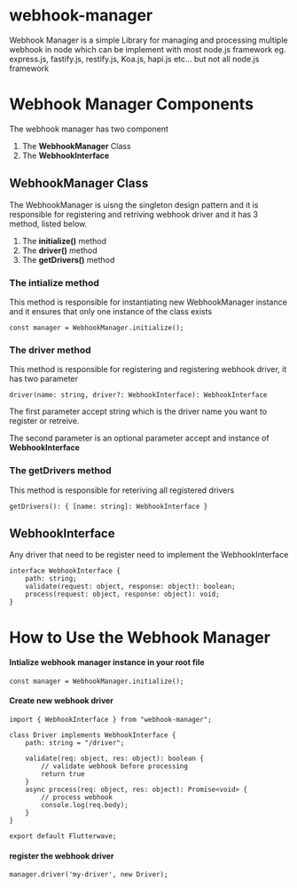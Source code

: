 # webhook-manager
Webhook Manager is a simple Library for managing and processing multiple webhook in node which can be implement with most node.js framework eg. express.js, fastify.js, restify.js, Koa.js, hapi.js etc... but not all node.js framework


# Webhook Manager Components
The webhook manager has two component 
1. The **WebhookManager** Class
2. The **WebhookInterface**

## WebhookManager Class
The WebhookManager is uisng the singleton design pattern and it is responsible for registering and retriving webhook driver and it has 3 method, listed below.

1. The **initialize()** method
2. The **driver()** method
3. The **getDrivers()** method

### The intialize method

This method is responsible for instantiating new WebhookManager instance and it ensures that only one instance of the class exists
```
const manager = WebhookManager.initialize();
```

### The driver method
This method is responsible for registering and registering webhook driver, it has two parameter
```
driver(name: string, driver?: WebhookInterface): WebhookInterface
```
The first parameter accept string which is the driver name you want to register or retreive.

The second parameter is an optional parameter accept and instance of **WebhookInterface**

### The getDrivers method
This method is responsible for reteriving all registered drivers 
```
getDrivers(): { [name: string]: WebhookInterface }
```
## WebhookInterface
Any driver that need to be register need to implement the WebhookInterface
```
interface WebhookInterface {
    path: string;
    validate(request: object, response: object): boolean;
    process(request: object, response: object): void;
}

```

# How to Use the Webhook Manager
#### Intialize webhook manager instance in your root file
```
const manager = WebhookManager.initialize();
```
#### Create new webhook driver
```
import { WebhookInterface } from "webhook-manager";

class Driver implements WebhookInterface {
    path: string = "/driver";

    validate(req: object, res: object): boolean {
        // validate webhook before processing
        return true
    }
    async process(req: object, res: object): Promise<void> {
        // process webhook
        console.log(req.body);
    }
}

export default Flutterwave;
```
#### register the webhook driver
```
manager.driver('my-driver', new Driver);
```
